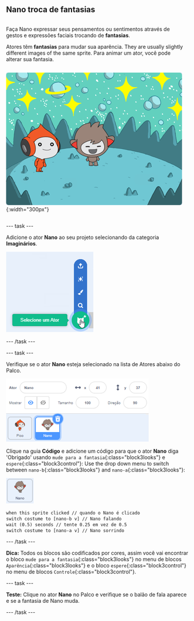 ## Nano troca de fantasias

<div style="display: flex; flex-wrap: wrap">
<div style="flex-basis: 200px; flex-grow: 1; margin-right: 15px;">

Faça Nano expressar seus pensamentos ou sentimentos através de gestos e expressões faciais trocando de **fantasias**.

Atores têm **fantasias** para mudar sua aparência. They are usually slightly different images of the same sprite. Para animar um ator, você pode alterar sua fantasia.

</div>
<div>

![The Nano sprite with arms out](images/nano-b-demo.png){:width="300px"}

</div>
</div>

--- task ---

Adicione o ator **Nano** ao seu projeto selecionando da categoria **Imaginários**.

![O ícone 'Selecione um ator'.](images/choose-sprite-menu.png)

--- /task ---

--- task ---

Verifique se o ator **Nano** esteja selecionado na lista de Atores abaixo do Palco.

![A lista de Atores, com uma borda azul ao redor do ator Nano para mostrar que o Nano está selecionado.](images/nano-selected.png)

Clique na guia **Código** e adicione um código para que o ator **Nano** diga 'Obrigado' usando `mude para a fantasia`{:class="block3looks"} e `espere`{:class="block3control"}: Use the drop down menu to switch between `nano-b`{:class="block3looks"} and `nano-a`{:class="block3looks"}:

![O ator Nano.](images/nano-sprite.png)

```blocks3
when this sprite clicked // quando o Nano é clicado
switch costume to [nano-b v] // Nano falando
wait (0.5) seconds // tente 0.25 em vez de 0.5
switch costume to [nano-a v] // Nano sorrindo
```
--- /task ---

**Dica:** Todos os blocos são codificados por cores, assim você vai encontrar o bloco `mude para a fantasia`{:class="block3looks"} no menu de blocos `Aparência`{:class="block3looks"} e o bloco `espere`{:class="block3control"} no menu de blocos `Controle`{:class="block3control"}.

--- task ---

**Teste:** Clique no ator **Nano** no Palco e verifique se o balão de fala aparece e se a fantasia de Nano muda.

--- /task ---
